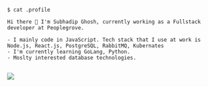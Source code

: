 ```
$ cat .profile

Hi there 👋 I'm Subhadip Ghosh, currently working as a Fullstack developer at Peoplegrove.

- I mainly code in JavaScript. Tech stack that I use at work is Node.js, React.js, PostgreSQL, RabbitMQ, Kubernates
- I'm currently learning GoLang, Python.
- Moslty interested database technologies.
  
```


<img align="center" src="https://github-readme-stats.vercel.app/api?username=subhadipghs&show_icons=true&layout=compact&count_private=true&theme=dracula" />
